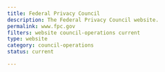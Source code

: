 ```yaml
---
title: Federal Privacy Council
description: The Federal Privacy Council website.
permalink: www.fpc.gov
filters: website council-operations current
type: website
category: council-operations
status: current

---
```

